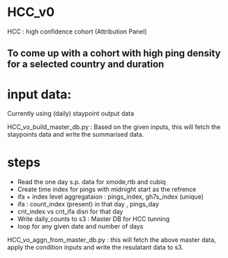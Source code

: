 # HCC_v0
HCC : high confidence cohort (Attribution  Panel) 

## To come up with a cohort with high ping density for a selected country and duration

# input data:
Currently using (daily) staypoint output data 

HCC_vo_build_master_db.py : Based on the given inputs, this will fetch the staypoints data and write the summarised data.

# steps 
- Read the one day s.p. data for xmode,rtb and cubiq 
- Create time index for pings with midnight start as the refrence 
- ifa + index level aggregataion : pings_index, gh7s_index (unique)
- ifa : count_index (present) in that day , pings_day 
- cnt_index vs cnt_ifa disn for that day 
- Write daily_counts to s3 : Master DB for HCC tunning
- loop for any given date and number of days

HCC_vo_aggn_from_master_db.py : this will fetch the above master data, apply the condition inputs and write the resulatant data to s3.
